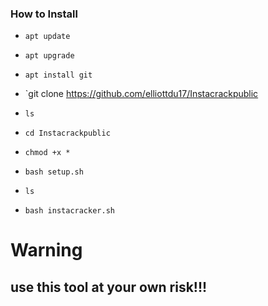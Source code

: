 


### How to Install

* `apt update`

* `apt upgrade`

* `apt install git`

* `git clone https://github.com/elliottdu17/Instacrackpublic

* `ls`

* `cd Instacrackpublic`

* `chmod +x *`

* `bash setup.sh`

* `ls`

* `bash instacracker.sh`



# Warning

## use this tool at your own risk!!!

